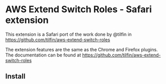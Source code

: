 # AWS Extend Switch Roles - Safari extension

This extension is a Safari port of the work done by @tilfin in https://github.com/tilfin/aws-extend-switch-roles

The extension features are the same as the Chrome and Firefox plugins. The documentation can be found at https://github.com/tilfin/aws-extend-switch-roles


## Install




